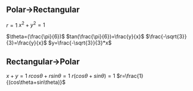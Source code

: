 ## Polar$\rightarrow$Rectangular
$r=1$
$x^2+y^2=1$

$\theta=(\frac{\pi}{6})$
$tan(\frac{\pi}{6})=\frac{y}{x}$
$\frac{-\sqrt{3}}{3}=\frac{y}{x}$
$y=\frac{-\sqrt{3}}{3}*x$

## Rectangular$\rightarrow$Polar
$x+y=1$
$rcos\theta+rsin\theta=1$
$r(cos\theta+sin\theta) = 1$
$r=\frac{1}{(cos\theta+sin\theta)}$




